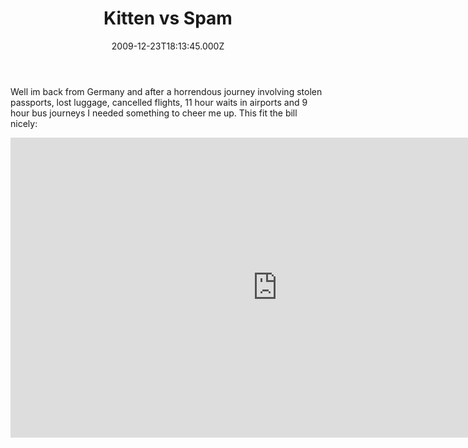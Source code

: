 ﻿---
coverImage: /images/fallback-post-header.png
date: '2009-12-23T18:13:45.000Z'
tags:
  - cats
  - fun
  - video
title: Kitten vs Spam
oldUrl: /fun-amp-videos/kitten-vs-spam
---

Well im back from Germany and after a horrendous journey involving stolen passports, lost luggage, cancelled flights, 11 hour waits in airports and 9 hour bus journeys I needed something to cheer me up. This fit the bill nicely:

<!-- more -->

<iframe width="853" height="480" src="https://www.youtube.com/embed/5InW89_vnHQ" frameborder="0" allow="accelerometer; autoplay; clipboard-write; encrypted-media; gyroscope; picture-in-picture"  allowfullscreen></iframe>
